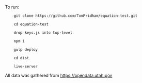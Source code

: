 To run: 

        git clone https://github.com/TomPridham/equation-test.git
        
        cd equation-test
        
        drop keys.js into top-level
        
        npm i
        
        gulp deploy
        
        cd dist
        
        live-server
        
All data was gathered from https://opendata.utah.gov
